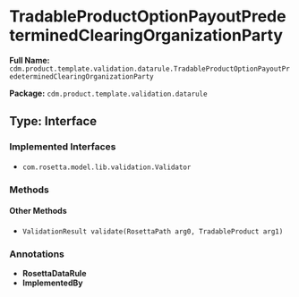 # TradableProductOptionPayoutPredeterminedClearingOrganizationParty

**Full Name:** `cdm.product.template.validation.datarule.TradableProductOptionPayoutPredeterminedClearingOrganizationParty`

**Package:** `cdm.product.template.validation.datarule`

## Type: Interface

### Implemented Interfaces

- `com.rosetta.model.lib.validation.Validator`

### Methods

#### Other Methods

- `ValidationResult validate(RosettaPath arg0, TradableProduct arg1)`

### Annotations

- **RosettaDataRule**
- **ImplementedBy**

